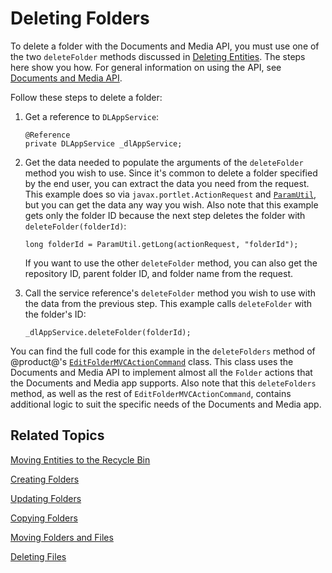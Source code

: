 # Deleting Folders [](id=deleting-folders)

To delete a folder with the Documents and Media API, you must use one of the two 
`deleteFolder` methods discussed in 
[Deleting Entities](liferay.com). 
The steps here show you how. For general information on using the API, see 
[Documents and Media API](liferay.com). 

Follow these steps to delete a folder: 

1.  Get a reference to `DLAppService`: 

        @Reference
        private DLAppService _dlAppService;

2.  Get the data needed to populate the arguments of the `deleteFolder` method 
    you wish to use. Since it's common to delete a folder specified by the end 
    user, you can extract the data you need from the request. This example does 
    so via `javax.portlet.ActionRequest` and 
    [`ParamUtil`](@platform-ref@/7.2-latest/javadocs/portal-kernel/com/liferay/portal/kernel/util/ParamUtil.html), 
    but you can get the data any way you wish. Also note that this example gets 
    only the folder ID because the next step deletes the folder with 
    `deleteFolder(folderId)`: 

        long folderId = ParamUtil.getLong(actionRequest, "folderId");

    If you want to use the other `deleteFolder` method, you can also get the 
    repository ID, parent folder ID, and folder name from the request. 

3.  Call the service reference's `deleteFolder` method you wish to use with the 
    data from the previous step. This example calls `deleteFolder` with the 
    folder's ID: 

        _dlAppService.deleteFolder(folderId);

You can find the full code for this example in the `deleteFolders` method of 
@product@'s 
[`EditFolderMVCActionCommand`](https://github.com/liferay/liferay-portal/blob/master/modules/apps/document-library/document-library-web/src/main/java/com/liferay/document/library/web/internal/portlet/action/EditFolderMVCActionCommand.java) 
class. This class uses the Documents and Media API to implement almost all the 
`Folder` actions that the Documents and Media app supports. Also note that this 
`deleteFolders` method, as well as the rest of `EditFolderMVCActionCommand`, 
contains additional logic to suit the specific needs of the Documents and Media 
app. 

## Related Topics [](id=related-topics)

[Moving Entities to the Recycle Bin](liferay.com)

[Creating Folders](liferay.com)

[Updating Folders](liferay.com)

[Copying Folders](liferay.com)

[Moving Folders and Files](liferay.com)

[Deleting Files](liferay.com)
